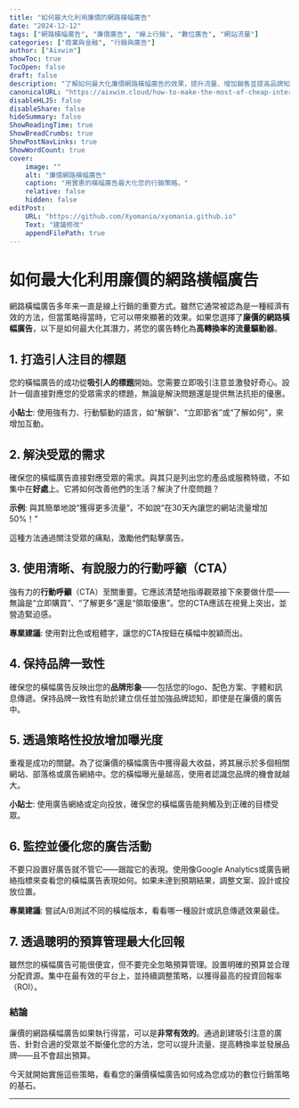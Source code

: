 ```yaml
---
title: "如何最大化利用廉價的網路橫幅廣告"
date: "2024-12-12"
tags: ["網路橫幅廣告", "廉價廣告", "線上行銷", "數位廣告", "網站流量"]
categories: ["商業與金融", "行銷與廣告"]
author: ["Aixwim"]
showToc: true
TocOpen: false
draft: false
description: "了解如何最大化廉價網路橫幅廣告的效果，提升流量、增加銷售並提高品牌知名度。"
canonicalURL: "https://aixwim.cloud/how-to-make-the-most-of-cheap-internet-banner-advertising"
disableHLJS: false
disableShare: false
hideSummary: false
ShowReadingTime: true
ShowBreadCrumbs: true
ShowPostNavLinks: true
ShowWordCount: true
cover:
    image: ""
    alt: "廉價網路橫幅廣告"
    caption: "用實惠的橫幅廣告最大化您的行銷策略。"
    relative: false
    hidden: false
editPost:
    URL: "https://github.com/Xyomania/xyomania.github.io"
    Text: "建議修改"
    appendFilePath: true
---
```


# 如何最大化利用廉價的網路橫幅廣告

網路橫幅廣告多年来一直是線上行銷的重要方式。雖然它通常被認為是一種經濟有效的方法，但當策略得當時，它可以帶來顯著的效果。如果您選擇了**廉價的網路橫幅廣告**，以下是如何最大化其潛力，將您的廣告轉化為**高轉換率的流量驅動器**。

## 1. 打造引人注目的標題

您的橫幅廣告的成功從**吸引人的標題**開始。您需要立即吸引注意並激發好奇心。設計一個直接對應您的受眾需求的標題，無論是解決問題還是提供無法抗拒的優惠。

**小貼士**: 使用強有力、行動驅動的語言，如“解鎖”、“立即節省”或“了解如何”，來增加互動。

## 2. 解決受眾的需求

確保您的橫幅廣告直接對應受眾的需求。與其只是列出您的產品或服務特徵，不如集中在**好處**上。它將如何改善他們的生活？解決了什麼問題？

**示例**: 與其簡單地說“獲得更多流量”，不如說“在30天內讓您的網站流量增加50%！”

這種方法通過關注受眾的痛點，激勵他們點擊廣告。

## 3. 使用清晰、有說服力的行動呼籲（CTA）

強有力的**行動呼籲**（CTA）至關重要。它應該清楚地指導觀眾接下來要做什麼——無論是“立即購買”、“了解更多”還是“領取優惠”。您的CTA應該在視覺上突出，並營造緊迫感。

**專業建議**: 使用對比色或粗體字，讓您的CTA按鈕在橫幅中脫穎而出。

## 4. 保持品牌一致性

確保您的橫幅廣告反映出您的**品牌形象**——包括您的logo、配色方案、字體和訊息傳遞。保持品牌一致性有助於建立信任並加強品牌認知，即使是在廉價的廣告中。

## 5. 透過策略性投放增加曝光度

重複是成功的關鍵。為了從廉價的橫幅廣告中獲得最大收益，將其展示於多個相關網站、部落格或廣告網絡中。您的橫幅曝光量越高，使用者認識您品牌的機會就越大。

**小貼士**: 使用廣告網絡或定向投放，確保您的橫幅廣告能夠觸及到正確的目標受眾。

## 6. 監控並優化您的廣告活動

不要只設置好廣告就不管它——跟蹤它的表現。使用像Google Analytics或廣告網絡指標來查看您的橫幅廣告表現如何。如果未達到預期結果，調整文案、設計或投放位置。

**專業建議**: 嘗試A/B測試不同的橫幅版本，看看哪一種設計或訊息傳遞效果最佳。

## 7. 透過聰明的預算管理最大化回報

雖然您的橫幅廣告可能很便宜，但不要完全忽略預算管理。設置明確的預算並合理分配資源。集中在最有效的平台上，並持續調整策略，以獲得最高的投資回報率（ROI）。

### 結論

廉價的網路橫幅廣告如果執行得當，可以是**非常有效的**。通過創建吸引注意的廣告、針對合適的受眾並不斷優化您的方法，您可以提升流量、提高轉換率並發展品牌——且不會超出預算。

今天就開始實施這些策略，看看您的廉價橫幅廣告如何成為您成功的數位行銷策略的基石。

---
